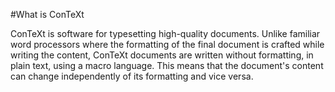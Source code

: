 #What is ConTeXt

ConTeXt is software for typesetting high-quality documents. Unlike familiar word processors where the formatting of the final document is crafted while writing the content, ConTeXt documents are written without formatting, in plain text, using a macro language. This means that the document's content can change independently of its formatting and vice versa.
